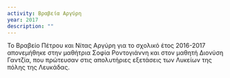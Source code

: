 ```yaml
---
activity: Βραβεία Αργύρη
year: 2017
description: ""
---
```


Το Βραβείο Πέτρου και Νίτας Αργύρη για το σχολικό έτος 2016-2017 απονεμήθηκε στην μαθήτρια Σοφία Ροντογιάννη και στον μαθητή Διονύση Γαντζία, που πρώτευσαν στις απολυτήριες εξετάσεις των Λυκείων της πόλης της Λευκάδας.
